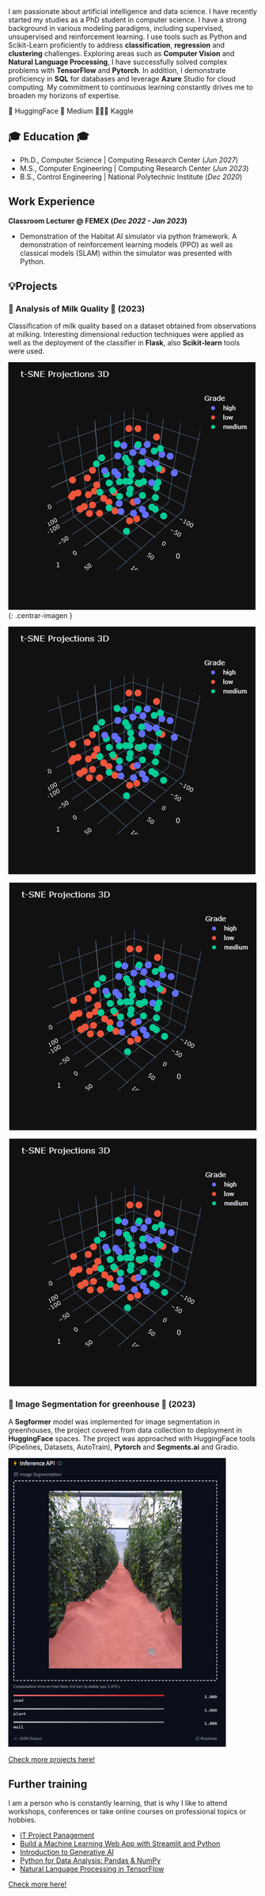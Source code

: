 <link rel="stylesheet" href="/assets/css/style.scss">

I am passionate about artificial intelligence and data science. I have recently started my studies as a PhD student in computer science. I have a strong background in various modeling paradigms, including supervised, unsupervised and reinforcement learning. I use tools such as Python and Scikit-Learn proficiently to address **classification**, **regression** and **clustering** challenges. Exploring areas such as **Computer Vision** and **Natural Language Processing**, I have successfully solved complex problems with **TensorFlow** and **Pytorch**. In addition, I demonstrate proficiency in **SQL** for databases and leverage **Azure** Studio for cloud computing. My commitment to continuous learning constantly drives me to broaden my horizons of expertise.

🤗 HuggingFace
📄 Medium
👨🏾‍💻 Kaggle

## 🎓 Education 🎓
- Ph.D., Computer Science | Computing Research Center (_Jun 2027_)
- M.S., Computer Engineering	| Computing Research Center (_Jun 2023_)
- B.S., Control Engineering | National Polytechnic Institute (_Dec 2020_)

## Work Experience
**Classroom Lecturer @ FEMEX (_Dec 2022 - Jan 2023_)**
- Demonstration of the Habitat AI simulator via python framework. A demonstration of reinforcement learning models (PPO) as well as classical models (SLAM) within the simulator was presented with Python.

## 💡Projects
### 🐄 Analysis of Milk Quality 🐄 (2023)
Classification of milk quality based on a dataset obtained from observations at milking. Interesting dimensional reduction techniques were applied as well as the deployment of the classifier in **Flask**, also **Scikit-learn** tools were used.

![Projection](/assets/img/ProjectionsfromtSNE3D.png){: .centrar-imagen }

<img src="/assets/img/ProjectionsfromtSNE3D.png" alt="Projection" style="text-align: center;">

<p align="center">
  <img src="https://github.com/mikeagz/portfolio/blob/main/assets/img/ProjectionsfromtSNE3D.png" alt="Sublime's custom image"/>
</p>

<div style="text-align:center"><img src="https://github.com/mikeagz/portfolio/blob/main/assets/img/ProjectionsfromtSNE3D.png" /></div>

### 🍅 Image Segmentation for greenhouse 🍅 (2023)
A **Segformer** model was implemented for image segmentation in greenhouses, the project covered from data collection to deployment in **HuggingFace** spaces. The project was approached with HuggingFace tools (Pipelines, Datasets, AutoTrain), **Pytorch** and **Segments.ai** and Gradio.

![Projection](/assets/img/segformer_demo.png)

[Check more projects here!](more-projects.md)

## Further training
I am a person who is constantly learning, that is why I like to attend workshops, conferences or take online courses on professional topics or hobbies.

- [IT Project Panagement](https://drive.google.com/file/d/11AdWADj3LvfMMs7U44TOEAsLdaqnrxg9/view)
- [Build a Machine Learning Web App with Streamlit and Python](https://www.coursera.org/account/accomplishments/verify/LZMDYCJCR2UY)
- [Introduction to Generative AI](https://www.coursera.org/account/accomplishments/verify/TVYKF9C2XEMS)
- [Python for Data Analysis: Pandas & NumPy](https://www.coursera.org/account/accomplishments/verify/6QRKQ8GZFF5N)
- [Natural Language Processing in TensorFlow](https://www.coursera.org/account/accomplishments/certificate/A2SGRBHW4UYB)

[Check more here!](further-training.md)
